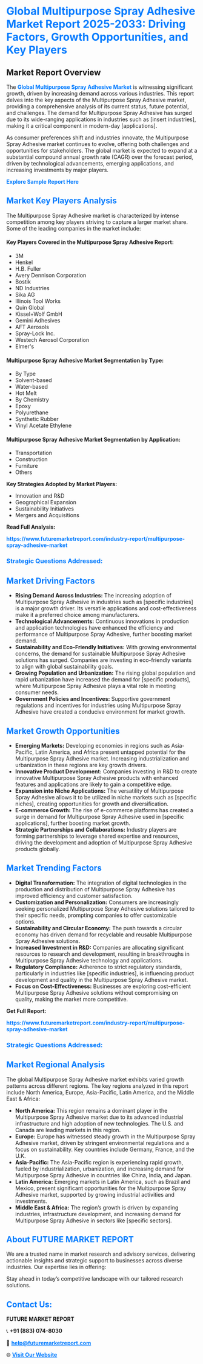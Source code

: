<h1 style="color: #007BFF;">Global Multipurpose Spray Adhesive Market Report 2025-2033: Driving Factors, Growth Opportunities, and Key Players</h1>

<section id="overview">
<h2>Market Report Overview</h2>
<p>The <a href="https://www.futuremarketreport.com/industry-report/multipurpose-spray-adhesive-market" style="color: #007BFF; text-decoration: none;"><strong>Global Multipurpose Spray Adhesive Market</strong></a> is witnessing significant growth, driven by increasing demand across various industries. This report delves into the key aspects of the Multipurpose Spray Adhesive market, providing a comprehensive analysis of its current status, future potential, and challenges. The demand for Multipurpose Spray Adhesive has surged due to its wide-ranging applications in industries such as [insert industries], making it a critical component in modern-day [applications].</p>
<p>As consumer preferences shift and industries innovate, the Multipurpose Spray Adhesive market continues to evolve, offering both challenges and opportunities for stakeholders. The global market is expected to expand at a substantial compound annual growth rate (CAGR) over the forecast period, driven by technological advancements, emerging applications, and increasing investments by major players.</p>
</section>

<section id="overview">
<p><a href="https://www.futuremarketreport.com/request-sample/reportId=97704" style="color: #007BFF; text-decoration: none;"><strong>Explore Sample Report Here</strong></a></p>
</section>

<section id="key-players">
<h2 style="color: #007BFF;">Market Key Players Analysis</h2>
<p>The Multipurpose Spray Adhesive market is characterized by intense competition among key players striving to capture a larger market share. Some of the leading companies in the market include:</p>
<h4>Key Players Covered in the Multipurpose Spray Adhesive Report:</h4>
<ul><li>3M</li><li>Henkel</li><li>H.B. Fuller</li><li>Avery Dennison Corporation</li><li>Bostik</li><li>ND Industries</li><li>Sika AG</li><li>Illinois Tool Works</li><li>Quin Global</li><li>Kissel+Wolf GmbH</li><li>Gemini Adhesives</li><li>AFT Aerosols</li><li>Spray-Lock Inc.</li><li>Westech Aerosol Corporation</li><li>Elmer&#039;s</li></ul>
<h4>Multipurpose Spray Adhesive Market Segmentation by Type:</h4>
<ul><li>By Type</li><li>Solvent-based</li><li>Water-based</li><li>Hot Melt</li><li>By Chemistry</li><li>Epoxy</li><li>Polyurethane</li><li>Synthetic Rubber</li><li>Vinyl Acetate Ethylene</li></ul>

<h4>Multipurpose Spray Adhesive Market Segmentation by Application:</h4>
<ul><li>Transportation</li><li>Construction</li><li>Furniture</li><li>Others</li></ul>
<p><strong>Key Strategies Adopted by Market Players:</strong></p>
<ul>
<li>Innovation and R&D</li>
<li>Geographical Expansion</li>
<li>Sustainability Initiatives</li>
<li>Mergers and Acquisitions</li>
</ul>
</section>

<section>
<p><strong>Read Full Analysis: </strong></p><a href="https://www.futuremarketreport.com/industry-report/multipurpose-spray-adhesive-market" style="color: #007BFF; text-decoration: none;"><strong>https://www.futuremarketreport.com/industry-report/multipurpose-spray-adhesive-market</strong></a>
<h3 style="color: #007BFF;">Strategic Questions Addressed:</h3>
</section>

<section id="driving-factors">
<h2 style="color: #007BFF;">Market Driving Factors</h2>
<ul>
<li><strong>Rising Demand Across Industries:</strong> The increasing adoption of Multipurpose Spray Adhesive in industries such as [specific industries] is a major growth driver. Its versatile applications and cost-effectiveness make it a preferred choice among manufacturers.</li>
<li><strong>Technological Advancements:</strong> Continuous innovations in production and application technologies have enhanced the efficiency and performance of Multipurpose Spray Adhesive, further boosting market demand.</li>
<li><strong>Sustainability and Eco-Friendly Initiatives:</strong> With growing environmental concerns, the demand for sustainable Multipurpose Spray Adhesive solutions has surged. Companies are investing in eco-friendly variants to align with global sustainability goals.</li>
<li><strong>Growing Population and Urbanization:</strong> The rising global population and rapid urbanization have increased the demand for [specific products], where Multipurpose Spray Adhesive plays a vital role in meeting consumer needs.</li>
<li><strong>Government Policies and Incentives:</strong> Supportive government regulations and incentives for industries using Multipurpose Spray Adhesive have created a conducive environment for market growth.</li>
</ul>
</section>

<section id="growth-opportunities">
<h2 style="color: #007BFF;">Market Growth Opportunities</h2>
<ul>
<li><strong>Emerging Markets:</strong> Developing economies in regions such as Asia-Pacific, Latin America, and Africa present untapped potential for the Multipurpose Spray Adhesive market. Increasing industrialization and urbanization in these regions are key growth drivers.</li>
<li><strong>Innovative Product Development:</strong> Companies investing in R&D to create innovative Multipurpose Spray Adhesive products with enhanced features and applications are likely to gain a competitive edge.</li>
<li><strong>Expansion into Niche Applications:</strong> The versatility of Multipurpose Spray Adhesive allows it to be utilized in niche markets such as [specific niches], creating opportunities for growth and diversification.</li>
<li><strong>E-commerce Growth:</strong> The rise of e-commerce platforms has created a surge in demand for Multipurpose Spray Adhesive used in [specific applications], further boosting market growth.</li>
<li><strong>Strategic Partnerships and Collaborations:</strong> Industry players are forming partnerships to leverage shared expertise and resources, driving the development and adoption of Multipurpose Spray Adhesive products globally.</li>
</ul>
</section>

<section id="trending-factors">
<h2 style="color: #007BFF;">Market Trending Factors</h2>
<ul>
<li><strong>Digital Transformation:</strong> The integration of digital technologies in the production and distribution of Multipurpose Spray Adhesive has improved efficiency and customer satisfaction.</li>
<li><strong>Customization and Personalization:</strong> Consumers are increasingly seeking personalized Multipurpose Spray Adhesive solutions tailored to their specific needs, prompting companies to offer customizable options.</li>
<li><strong>Sustainability and Circular Economy:</strong> The push towards a circular economy has driven demand for recyclable and reusable Multipurpose Spray Adhesive solutions.</li>
<li><strong>Increased Investment in R&D:</strong> Companies are allocating significant resources to research and development, resulting in breakthroughs in Multipurpose Spray Adhesive technology and applications.</li>
<li><strong>Regulatory Compliance:</strong> Adherence to strict regulatory standards, particularly in industries like [specific industries], is influencing product development and quality in the Multipurpose Spray Adhesive market.</li>
<li><strong>Focus on Cost-Effectiveness:</strong> Businesses are exploring cost-efficient Multipurpose Spray Adhesive solutions without compromising on quality, making the market more competitive.</li>
</ul>
</section>

<section>
<p><strong>Get Full Report: </strong></p><a href="https://www.futuremarketreport.com/industry-report/multipurpose-spray-adhesive-market" style="color: #007BFF; text-decoration: none;"><strong>https://www.futuremarketreport.com/industry-report/multipurpose-spray-adhesive-market</strong></a>
<h3 style="color: #007BFF;">Strategic Questions Addressed:</h3>
</section>


<section id="regional-analysis">
<h2 style="color: #007BFF;">Market Regional Analysis</h2>
<p>The global Multipurpose Spray Adhesive market exhibits varied growth patterns across different regions. The key regions analyzed in this report include North America, Europe, Asia-Pacific, Latin America, and the Middle East & Africa:</p>
<ul>
<li><strong>North America:</strong> This region remains a dominant player in the Multipurpose Spray Adhesive market due to its advanced industrial infrastructure and high adoption of new technologies. The U.S. and Canada are leading markets in this region.</li>
<li><strong>Europe:</strong> Europe has witnessed steady growth in the Multipurpose Spray Adhesive market, driven by stringent environmental regulations and a focus on sustainability. Key countries include Germany, France, and the U.K.</li>
<li><strong>Asia-Pacific:</strong> The Asia-Pacific region is experiencing rapid growth, fueled by industrialization, urbanization, and increasing demand for Multipurpose Spray Adhesive in countries like China, India, and Japan.</li>
<li><strong>Latin America:</strong> Emerging markets in Latin America, such as Brazil and Mexico, present significant opportunities for the Multipurpose Spray Adhesive market, supported by growing industrial activities and investments.</li>
<li><strong>Middle East & Africa:</strong> The region’s growth is driven by expanding industries, infrastructure development, and increasing demand for Multipurpose Spray Adhesive in sectors like [specific sectors].</li>
</ul>
</section>

<footer>
<h2 style="color: #007BFF;">About FUTURE MARKET REPORT</h2>
<p>We are a trusted name in market research and advisory services, delivering actionable insights and strategic support to businesses across diverse industries. Our expertise lies in offering:</p>

<p>Stay ahead in today’s competitive landscape with our tailored research solutions.</p>

<h2 style="color: #007BFF;">Contact Us:</h2>
<p><strong>FUTURE MARKET REPORT</strong></p>
<p>📞 <strong>+91 (883) 074-8030</strong></p>
<p>📧 <strong><a href="mailto:help@futuremarketreport.com" style="color: #007BFF;">help@futuremarketreport.com</a></strong></p>
<p>🌐 <strong><a href="https://www.futuremarketreport.com/" style="color: #007BFF;">Visit Our Website</a></strong></p>
</footer>